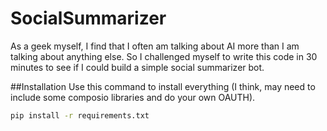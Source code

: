 # SocialSummarizer
As a geek myself, I find that I often am talking about AI more than I am talking about anything else. So I challenged myself to write this code in 30 minutes to see if I could build a simple social summarizer bot.

##Installation
Use this command to install everything (I think, may need to include some composio libraries and do your own OAUTH).

```bash
pip install -r requirements.txt
```
